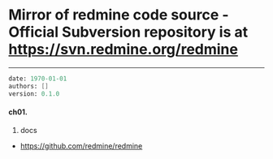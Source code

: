 # Mirror of redmine code source - Official Subversion repository is at https://svn.redmine.org/redmine
---
```meta
date: 1970-01-01
authors: []
version: 0.1.0
```


#### ch01. 
1. docs
- https://github.com/redmine/redmine
